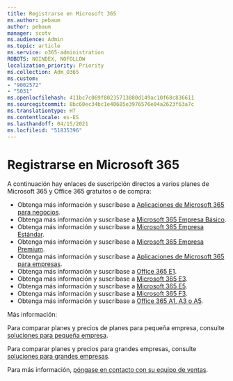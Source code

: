 ```yaml
---
title: Registrarse en Microsoft 365
ms.author: pebaum
author: pebaum
manager: scotv
ms.audience: Admin
ms.topic: article
ms.service: o365-administration
ROBOTS: NOINDEX, NOFOLLOW
localization_priority: Priority
ms.collection: Adm_O365
ms.custom:
- "9002572"
- "5031"
ms.openlocfilehash: 411bc7c069f80235713880d149ac10f68c836611
ms.sourcegitcommit: 8bc60ec34bc1e40685e3976576e04a2623f63a7c
ms.translationtype: HT
ms.contentlocale: es-ES
ms.lasthandoff: 04/15/2021
ms.locfileid: "51835396"
---
```

# <a name="sign-up-for-microsoft-365"></a>Registrarse en Microsoft 365

A continuación hay enlaces de suscripción directos a varios planes de Microsoft 365 y Office 365 gratuitos o de compra:

- Obtenga más información y suscríbase a [Aplicaciones de Microsoft 365 para negocios](https://products.office.com/business/office-365-business?activetab=pivot%3aoverviewtab).
- Obtenga más información y suscríbase a [Microsoft 365 Empresa Básico](https://products.office.com/business/office-365-business-essentials?activetab=pivot%3aoverviewtab).
- Obtenga más información y suscríbase a [Microsoft 365 Empresa Estándar](https://products.office.com/business/office-365-business-premium?activetab=pivot%3aoverviewtab).
- Obtenga más información y suscríbase a [Microsoft 365 Empresa Premium](https://www.microsoft.com/microsoft-365/business/microsoft-365-business?activetab=pivot%3aoverviewtab).
- Obtenga más información y suscríbase a [Aplicaciones de Microsoft 365 para empresas](https://products.office.com/business/office-365-proplus-product?activetab=pivot%3aoverviewtab).
- Obtenga más información y suscríbase a [Office 365 E1](https://www.microsoft.com/microsoft-365/business/office-365-enterprise-e1-business-software?activetab=pivot:overviewtab).
- Obtenga más información y suscríbase a [Microsoft 365 E3](https://www.microsoft.com/microsoft-365/enterprise-e3-business-software).
- Obtenga más información y suscríbase a [Microsoft 365 E5](https://www.microsoft.com/microsoft-365/enterprise-e5-business-software?activetab=pivot%3aoverviewtab).
- Obtenga más información y suscríbase a [Microsoft 365 F3](https://www.microsoft.com/microsoft-365/microsoft-365-enterprise-f3?activetab=pivot%3aoverviewtab).
- Obtenga más información y suscríbase a [Office 365 A1, A3 o A5](https://www.microsoft.com/microsoft-365/academic/compare-office-365-education-plans?activetab=tab:primaryr1).

Más información:

Para comparar planes y precios de planes para pequeña empresa, consulte [soluciones para pequeña empresa](https://products.office.com/business/small-business-solutions#office-ContentAreaHeadingTemplate-1cuvapm).

Para comparar planes y precios para grandes empresas, consulte [soluciones para grandes empresas](https://www.microsoft.com/microsoft-365/business/compare-more-office-365-for-business-plans).

Para más información, [póngase en contacto con su equipo de ventas](https://go.microsoft.com/fwlink/?linkid=2127718).
